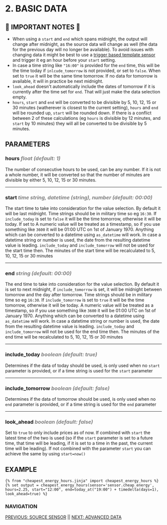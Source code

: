 # 2. BASIC DATA

## 🚨 IMPORTANT NOTES 🚨

* When using a `start` and `end` which spans midnight, the output will change after midnight, as the source data will change as well (the data for the previous day will no longer be available). To avoid issues with changing data it might be best to use a [trigger based template sensor](https://www.home-assistant.io/integrations/template/#trigger-based-template-binary-sensors-buttons-images-numbers-selects-and-sensors) and trigger it eg an hour before your `start` setting.
* In case a time string like `"16:00"` is provided for the `end` time, this will be the time today if `inlcude_tomorrow` is not provided, or set to `false`. When set to `true` it will be the same time tomorrow. If no data for tomorrow is available, it will in practice be next midnight.
* `look_ahead` doesn't automatically include the dates of tomorrow if it is currently after the time set for `end`. That will just make the data selection empty.
* `hours`, `start` and `end` will be converted to be divisible by 5, 10, 12, 15 or 30 minutes (watherever is closest to the current setting), `hours` and `end` will be rounded up, `start` will be rounded down. If there is a conflict between 2 of these calculations (eg `hours` is divisible by 12 minutes, and `start` by 10 minutes) they will all be converted to be divisible by 5 minutes.

## PARAMETERS

### **hours** <span style="color:grey">_float (default: 1)_</span>
The number of consecutive hours to be used, can be any number. If it is not a whole number, it will be converted so that the number of minutes are divisible by either 5, 10, 12, 15 or 30 minutes.
***
### **start** <span style="color:grey">_time string, datetime (string), number (default: 00:00)_</span>
The start time to take into consideration for the value selection. By default it will be last midnight.
Time strings should be in military time so eg `16:30`. If `include_today` is set to `false` it will be the time tomorrow, otherwise it will be today. If set to 
A numeric value will be treated as a timestamp, so if you use something like `3600` it will be 01:00 UTC on 1st of January 1970. Anything which can be converted to a datetime using `as_datetime` will work. In case a datetime string or number is used, the date from the resulting datetime value is leading. `include_today` and `include_tomorrow` will not be used for the start time then.
The minutes of the start time will be recalculated to 5, 10, 12, 15 or 30 minutes
***
### **end** <span style="color:grey">_string (default: 00:00)_</span>
The end time to take into consideration for the value selection. By default it is set to next midnight, if `include_tomorrow` is set, it will be midnight between tomorrow and the day after tomorrow.
Time strings should be in military time so eg `16:30`. If `include_tomorrow` is set to `true` it will be the time tomorrow, otherwise it will be today.
A numeric value will be treated as a timestamp, so if you use something like `3600` it will be 01:00 UTC on 1st of January 1970. Anything which can be converted to a datetime using `as_datetime` will work. In case a datetime string or number is used, the date from the resulting datetime value is leading. `include_today` and `include_tomorrow` will not be used for the end time then.
The minutes of the end time will be recalculated to 5, 10, 12, 15 or 30 minutes
***
### **include_today** <span style="color:grey">_boolean (default: true)_</span>
Determines if the data of today should be used, is only used when no `start` parameter is provided, or if a time string is used for the `start` parameter
***
### **include_tomorrow** <span style="color:grey">_boolean (default: false)_</span>
Determines if the data of tomorrow should be used, is only used when no `end` parameter is provided, or if a time string is used for the `end` parameter
***
### **look_ahead** <span style="color:grey">_boolean (default: false)_</span>
Set to `true` to only include prices as of now. If combined with `start` the latest time of the two is used (so if the `start` parameter is set to a future time, that time will be leading, if it is set to a time in the past, the current time will be leading).
If not combined with the parameter `start` you can achieve the same by using `start=now()`

## EXAMPLE

```jinja
{% from "cheapest_energy_hours.jinja" import cheapest_energy_hours %}
{% set output = cheapest_energy_hours(sensor='sensor.cheap_energy', hours=2.25, start="12:00", end=today_at("19:00") + timedelta(days=1), look_ahead=true) %}
```

### NAVIGATION
[PREVIOUS: SOURCE SENSOR](./1-source_sensor.md) || [NEXT: ADVANCED DATA](./3-advanced_data.md)